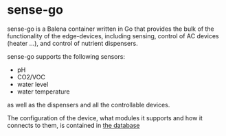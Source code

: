 # sense-go

sense-go is a Balena container written in Go that provides the bulk of the functionality of
the edge-devices, including sensing, control of AC devices (heater ...), and control of nutrient
dispensers.

sense-go supports the following sensors:

- pH
- CO2/VOC
- water level
- water temperature

as well as the dispensers and all the controllable devices.

The configuration of the device, what modules it supports and how it connects to them, is
contained in [the database](https://github.com/bubblesnet/documentation/Database.md)